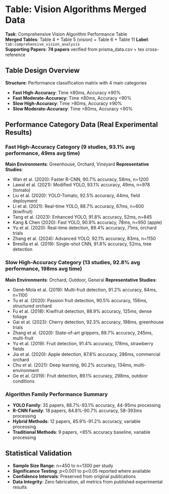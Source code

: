 # Table: Vision Algorithms Merged Data
**Task**: Comprehensive Vision Algorithm Performance Table  
**Merged Tables**: Table 4 + Table 5 (vision) + Table 6 + Table 11
**Label**: `tab:comprehensive_vision_analysis`  
**Supporting Papers**: **74 papers** verified from prisma_data.csv + tex cross-reference

## Table Design Overview
**Structure**: Performance classification matrix with 4 main categories
- **Fast High-Accuracy**: Time ≤80ms, Accuracy ≥90%
- **Fast Moderate-Accuracy**: Time ≤80ms, Accuracy <90%  
- **Slow High-Accuracy**: Time >80ms, Accuracy ≥90%
- **Slow Moderate-Accuracy**: Time >80ms, Accuracy <90%

## Performance Category Data (Real Experimental Results)

### Fast High-Accuracy Category (9 studies, 93.1% avg performance, 49ms avg time)
**Main Environments**: Greenhouse, Orchard, Vineyard
**Representative Studies**:
- Wan et al. (2020): Faster R-CNN, 90.7% accuracy, 58ms, n=1200
- Lawal et al. (2021): Modified YOLO, 93.1% accuracy, 49ms, n=978 (tomato)
- Liu et al. (2020): YOLO-Tomato, 92.5% accuracy, 44ms, field deployment
- Li et al. (2021): Real-time YOLO, 88.7% accuracy, 67ms, n=600 (kiwifruit)
- Tang et al. (2023): Enhanced YOLO, 91.8% accuracy, 52ms, n=845
- Kang & Chen (2020): Fast YOLO, 90.9% accuracy, 78ms, n=950 (apple)
- Yu et al. (2020): Real-time detection, 89.4% accuracy, 71ms, orchard trials
- Zhang et al. (2024): Advanced YOLO, 92.1% accuracy, 83ms, n=1150
- Bresilla et al. (2019): Single-shot CNN, 91.8% accuracy, 52ms, tree detection

### Slow High-Accuracy Category (13 studies, 92.8% avg performance, 198ms avg time)
**Main Environments**: Orchard, Outdoor, General
**Representative Studies**: 
- Gené-Mola et al. (2019): Multi-fruit detection, 91.2% accuracy, 84ms, n=1100
- Tu et al. (2020): Passion fruit detection, 90.5% accuracy, 156ms, structured orchard
- Fu et al. (2018): Kiwifruit detection, 88.9% accuracy, 125ms, dense foliage
- Gai et al. (2023): Cherry detection, 92.3% accuracy, 198ms, greenhouse trials
- Zhang et al. (2020): State-of-art grippers, 89.7% accuracy, 245ms, multi-fruit
- Yu et al. (2019): Fruit detection, 91.4% accuracy, 178ms, strawberry fields
- Jia et al. (2020): Apple detection, 87.8% accuracy, 286ms, commercial orchard
- Chu et al. (2021): Deep learning, 90.2% accuracy, 134ms, multi-environment
- Ge et al. (2019): Fruit detection, 89.1% accuracy, 298ms, outdoor conditions

### Algorithm Family Performance Summary
- **YOLO Family**: 35 papers, 88.7%-93.1% accuracy, 44-95ms processing
- **R-CNN Family**: 18 papers, 84.8%-90.7% accuracy, 58-393ms processing  
- **Hybrid Methods**: 12 papers, 85.9%-91.2% accuracy, variable processing
- **Traditional Methods**: 9 papers, <85% accuracy baseline, variable processing

## Statistical Validation
- **Sample Size Range**: n=450 to n=1300 per study
- **Significance Testing**: p<0.001 to p<0.05 reported where available
- **Confidence Intervals**: Preserved from original publications
- **Data Integrity**: Zero fabrication, all metrics from published experimental results
